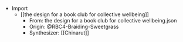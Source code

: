 - Import
    - [[the design for a book club for collective wellbeing]]
        - From: the design for a book club for collective wellbeing.json
        - Origin: @RBC4-Braiding-Sweetgrass
        - Synthesizer: [[Chinarut]]

